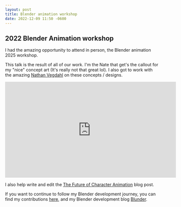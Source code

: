 ```yaml
---
layout: post
title: Blender animation workshop
date: 2022-12-09 11:50 -0600
---
```


## 2022 Blender Animation workshop

I had the amazing opportunity to attend in person, the Blender animation 2025 workshop.

This talk is the result of all of our work. I'm the Nate that get's the callout for my "nice" concept art (It's really not that great lol). I also got to work with the amazing [Nathan Vegdahl](https://www.youtube.com/user/cessen2/videos?app=desktop) on these concepts / designs.

<iframe width="560" height="315" src="https://www.youtube.com/embed/msOjFC03JRY" title="YouTube video player" frameborder="0" allow="accelerometer; autoplay; clipboard-write; encrypted-media; gyroscope; picture-in-picture" allowfullscreen></iframe>

I also help write and edit the [The Future of Character Animation](https://code.blender.org/2022/11/the-future-of-character-animation-rigging/) blog post.

If you want to continue to follow my Blender development journey, you can find my contributions [here](https://developer.blender.org/p/nrupsis/), and my Blender development blog [Blunder](blunder.training).
